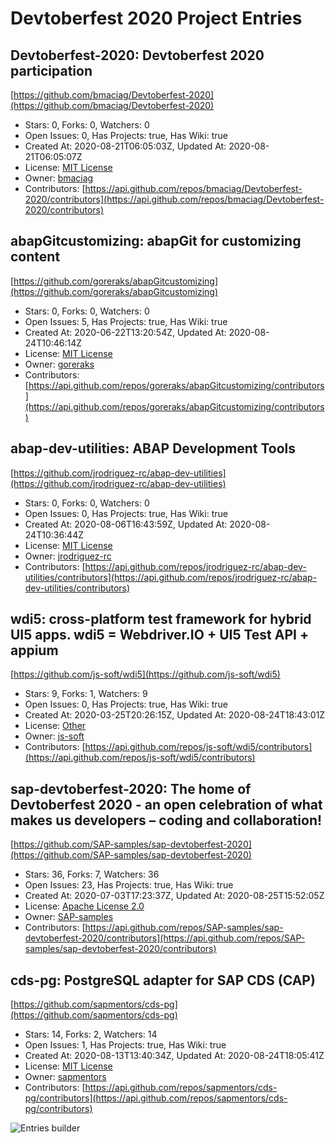 # Devtoberfest 2020 Project Entries

## Devtoberfest-2020: Devtoberfest 2020 participation
[https://github.com/bmaciag/Devtoberfest-2020](https://github.com/bmaciag/Devtoberfest-2020)

* Stars: 0, Forks: 0, Watchers: 0
* Open Issues: 0, Has Projects: true, Has Wiki: true
* Created At: 2020-08-21T06:05:03Z, Updated At: 2020-08-21T06:05:07Z
* License: [MIT License](https://api.github.com/licenses/mit)
* Owner: [bmaciag](https://github.com/bmaciag)
* Contributors: [https://api.github.com/repos/bmaciag/Devtoberfest-2020/contributors](https://api.github.com/repos/bmaciag/Devtoberfest-2020/contributors)



## abapGitcustomizing: abapGit for customizing content
[https://github.com/goreraks/abapGitcustomizing](https://github.com/goreraks/abapGitcustomizing)

* Stars: 0, Forks: 0, Watchers: 0
* Open Issues: 5, Has Projects: true, Has Wiki: true
* Created At: 2020-06-22T13:20:54Z, Updated At: 2020-08-24T10:46:14Z
* License: [MIT License](https://api.github.com/licenses/mit)
* Owner: [goreraks](https://github.com/goreraks)
* Contributors: [https://api.github.com/repos/goreraks/abapGitcustomizing/contributors](https://api.github.com/repos/goreraks/abapGitcustomizing/contributors)



## abap-dev-utilities: ABAP Development Tools
[https://github.com/jrodriguez-rc/abap-dev-utilities](https://github.com/jrodriguez-rc/abap-dev-utilities)

* Stars: 0, Forks: 0, Watchers: 0
* Open Issues: 0, Has Projects: true, Has Wiki: true
* Created At: 2020-08-06T16:43:59Z, Updated At: 2020-08-24T10:36:44Z
* License: [MIT License](https://api.github.com/licenses/mit)
* Owner: [jrodriguez-rc](https://github.com/jrodriguez-rc)
* Contributors: [https://api.github.com/repos/jrodriguez-rc/abap-dev-utilities/contributors](https://api.github.com/repos/jrodriguez-rc/abap-dev-utilities/contributors)



## wdi5: cross-platform test framework for hybrid UI5 apps. wdi5 &#x3D; Webdriver.IO + UI5 Test API + appium
[https://github.com/js-soft/wdi5](https://github.com/js-soft/wdi5)

* Stars: 9, Forks: 1, Watchers: 9
* Open Issues: 0, Has Projects: true, Has Wiki: true
* Created At: 2020-03-25T20:26:15Z, Updated At: 2020-08-24T18:43:01Z
* License: [Other]()
* Owner: [js-soft](https://github.com/js-soft)
* Contributors: [https://api.github.com/repos/js-soft/wdi5/contributors](https://api.github.com/repos/js-soft/wdi5/contributors)



## sap-devtoberfest-2020: The home of Devtoberfest 2020 - an open celebration of what makes us developers – coding and collaboration! 
[https://github.com/SAP-samples/sap-devtoberfest-2020](https://github.com/SAP-samples/sap-devtoberfest-2020)

* Stars: 36, Forks: 7, Watchers: 36
* Open Issues: 23, Has Projects: true, Has Wiki: true
* Created At: 2020-07-03T17:23:37Z, Updated At: 2020-08-25T15:52:05Z
* License: [Apache License 2.0](https://api.github.com/licenses/apache-2.0)
* Owner: [SAP-samples](https://github.com/SAP-samples)
* Contributors: [https://api.github.com/repos/SAP-samples/sap-devtoberfest-2020/contributors](https://api.github.com/repos/SAP-samples/sap-devtoberfest-2020/contributors)



## cds-pg: PostgreSQL adapter for SAP CDS (CAP)
[https://github.com/sapmentors/cds-pg](https://github.com/sapmentors/cds-pg)

* Stars: 14, Forks: 2, Watchers: 14
* Open Issues: 1, Has Projects: true, Has Wiki: true
* Created At: 2020-08-13T13:40:34Z, Updated At: 2020-08-24T18:05:41Z
* License: [MIT License](https://api.github.com/licenses/mit)
* Owner: [sapmentors](https://github.com/sapmentors)
* Contributors: [https://api.github.com/repos/sapmentors/cds-pg/contributors](https://api.github.com/repos/sapmentors/cds-pg/contributors)


![Entries builder](https://github.com/sap-samples/sap-devtoberfest-2020/workflows/Entries%20builder/badge.svg)
